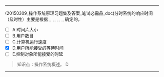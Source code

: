 ---
(20150309_操作系统原理习题集及答案_笔试必需品_doc)分时系统的响应时间（及时性）主要是根据﹎﹎﹎﹎确定的。
- [ ] A.时间片大小 
- [ ] B.用户数目 
- [ ] C.计算机运行速度 
- [x] D.用户所能接受的等待时间 
- [ ] E.控制对象所能接受的时延

> 知识点：操作系统概述。
> D

---